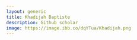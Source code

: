 ```yaml
---
layout: generic
title: Khadijah Baptiste
description: Github scholar
image: https://image.ibb.co/dqYTua/Khadijah.png
---
```

